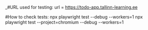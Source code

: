 \_#URL used for testing:
url = https://todo-app.tallinn-learning.ee

#How to check tests:
npx playwright test --debug --workers=1
npx playwright test --project=chromium --debug --workers=1
